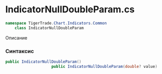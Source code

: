 
# IndicatorNullDoubleParam.cs
```csharp
namespace TigerTrade.Chart.Indicators.Common  
    class IndicatorNullDoubleParam
```

Описание

### Синтаксис
```csharp
public IndicatorNullDoubleParam()
                    public IndicatorNullDoubleParam(double? value)
```


                    
                    